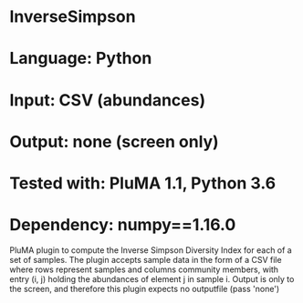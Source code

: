# InverseSimpson
# Language: Python
# Input: CSV (abundances)
# Output: none (screen only)
# Tested with: PluMA 1.1, Python 3.6
# Dependency: numpy==1.16.0

PluMA plugin to compute the Inverse Simpson Diversity Index for each of a set of samples.
The plugin accepts sample data in the form of a CSV file where rows represent samples and columns
community members, with entry (i, j) holding the abundances of element j in sample i.
Output is only to the screen, and therefore this plugin expects no outputfile (pass 'none')
